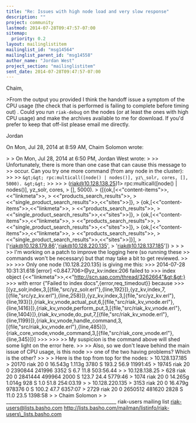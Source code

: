 ```yaml
---
title: "Re: Issues with high node load and very slow response"
description: ""
project: community
lastmod: 2014-07-28T09:47:57-07:00
sitemap:
  priority: 0.2
layout: mailinglistitem
mailinglist_id: "msg14564"
mailinglist_parent_id: "msg14558"
author_name: "Jordan West"
project_section: "mailinglistitem"
sent_date: 2014-07-28T09:47:57-07:00
---
```



Chaim,

&gt;From the output you provided I think the handoff issue a symptom of the CPU
usage (the check that is performed is failing to complete before timing
out) . Could you run `riak-debug` on the nodes (or at least the ones with
high CPU usage) and make the archives available to me for download. If
you'd prefer to keep that off-list please email me directly.

Jordan


On Mon, Jul 28, 2014 at 8:59 AM, Chaim Solomon 
wrote:

&gt;
&gt; On Mon, Jul 28, 2014 at 6:50 PM, Jordan West  wrote:
&gt;
&gt;&gt; Unfortunately, there is more than one case that can cause this message to
&gt;&gt; occur. Can you try one more command (from any node in the cluster):
&gt;&gt;
&gt;&gt; ```
&gt;&gt; rpc:multicall([node() | nodes()], yz\_solr, cores, [], 5000).
&gt;&gt; ```
&gt;&gt;
&gt;&gt;
&gt; (riak@10.128.138.25)1&gt; rpc:multicall([node() | nodes()], yz\_solr, cores,
&gt; [], 5000).
&gt; {[{ok,[&lt;&lt;"content-items"&gt;&gt;,&lt;&lt;"linkmeta"&gt;&gt;,
&gt; &lt;&lt;"products\_search\_results"&gt;&gt;,
&gt; &lt;&lt;"single\_product\_search\_results"&gt;&gt;,&lt;&lt;"sites"&gt;&gt;]},
&gt; {ok,[&lt;&lt;"content-items"&gt;&gt;,&lt;&lt;"linkmeta"&gt;&gt;,
&gt; &lt;&lt;"products\_search\_results"&gt;&gt;,
&gt; &lt;&lt;"single\_product\_search\_results"&gt;&gt;,&lt;&lt;"sites"&gt;&gt;]},
&gt; {ok,[&lt;&lt;"content-items"&gt;&gt;,&lt;&lt;"linkmeta"&gt;&gt;,
&gt; &lt;&lt;"products\_search\_results"&gt;&gt;,
&gt; &lt;&lt;"single\_product\_search\_results"&gt;&gt;,&lt;&lt;"sites"&gt;&gt;]},
&gt; {ok,[&lt;&lt;"content-items"&gt;&gt;,&lt;&lt;"linkmeta"&gt;&gt;,
&gt; &lt;&lt;"products\_search\_results"&gt;&gt;,
&gt; &lt;&lt;"single\_product\_search\_results"&gt;&gt;,&lt;&lt;"sites"&gt;&gt;]}],
&gt; ['riak@10.128.179.86','riak@10.128.220.135',
&gt; 'riak@10.128.137.185']}
&gt;
&gt;
&gt;
&gt;&gt; I'm working on a patch to improve the logging here (so running these
&gt;&gt; commands won't be necessary) but that may take a bit to get reviewed.
&gt;&gt;
&gt;&gt;
&gt;&gt;&gt; Only one node (10.128.220.135) is giving me this:
&gt;&gt;&gt; 2014-07-28 10:31:31.618 [error] &lt;0.847.706&gt;@yz\_kv:index:206 failed to
&gt;&gt;&gt; index object {&lt;&lt;"linkmeta"&gt;&gt;,&lt;&lt;"http://scn.sap.com/thread/3262664"&gt;&gt;}
&gt;&gt;&gt; with error {"Failed to index docs",{error,req\_timedout}} because
&gt;&gt;&gt; [{yz\_solr,index,3,[{file,"src/yz\_solr.erl"},{line,192}]},{yz\_kv,index,7,[{file,"src/yz\_kv.erl"},{line,258}]},{yz\_kv,index,3,[{file,"src/yz\_kv.erl"},{line,193}]},{riak\_kv\_vnode,actual\_put,6,[{file,"src/riak\_kv\_vnode.erl"},{line,1416}]},{riak\_kv\_vnode,perform\_put,3,[{file,"src/riak\_kv\_vnode.erl"},{line,1404}]},{riak\_kv\_vnode,do\_put,7,[{file,"src/riak\_kv\_vnode.erl"},{line,1199}]},{riak\_kv\_vnode,handle\_command,3,[{file,"src/riak\_kv\_vnode.erl"},{line,485}]},{riak\_core\_vnode,vnode\_command,3,[{file,"src/riak\_core\_vnode.erl"},{line,345}]}]
&gt;&gt;&gt;
&gt;&gt;&gt;
&gt;&gt; My suspicion is the command above will shed some light on the error here.
&gt;&gt;
&gt;&gt; Also, so we don't leave behind the main issue of CPU usage, is this node
&gt;&gt; one of the two having problems? Which is the other?
&gt;&gt;
&gt;
&gt; Here is the top from top for the nodes:
&gt; 10.128.137.185
&gt; 20170 riak 20 0 16.543g 1.113g 3780 S 193.2 56.9 11991:45
&gt; 19745 riak 20 0 2390844 241996 3352 S 6.7 11.8 503:56.44
&gt;
&gt; 10.128.138.25
&gt; 628 riak 20 0 2841444 499964 2000 S 123.7 24.4 5779:46
&gt; 1074 riak 20 0 14.265g 1.014g 928 S 1.0 51.8 254:03.19
&gt;
&gt; 10.128.220.135
&gt; 3153 riak 20 0 16.479g 978376 0 S 100.2 47.7 6357:07
&gt; 2729 riak 20 0 2650512 481620 2828 S 11.0 23.5 1398:58
&gt;
&gt; Chaim Solomon
&gt;
&gt;
\_\_\_\_\_\_\_\_\_\_\_\_\_\_\_\_\_\_\_\_\_\_\_\_\_\_\_\_\_\_\_\_\_\_\_\_\_\_\_\_\_\_\_\_\_\_\_
riak-users mailing list
riak-users@lists.basho.com
http://lists.basho.com/mailman/listinfo/riak-users\_lists.basho.com

